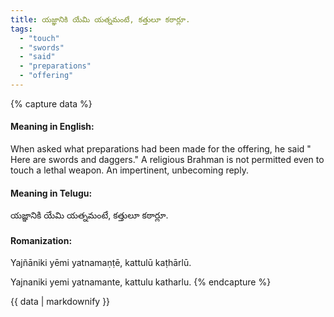 ```yaml
---
title: యజ్ఞానికి యేమి యత్నమంటే, కత్తులూ కఠార్లూ.
tags:
  - "touch"
  - "swords"
  - "said"
  - "preparations"
  - "offering"
---
```


{% capture data %}
#### Meaning in English:
When asked what preparations had been made for the offering, he said " Here are swords and daggers."
A religious Brahman is not permitted even to touch a lethal weapon.
An impertinent, unbecoming reply.

#### Meaning in Telugu:
యజ్ఞానికి యేమి యత్నమంటే, కత్తులూ కఠార్లూ.

#### Romanization:
Yajñāniki yēmi yatnamaṇṭē, kattulū kaṭhārlū.

Yajnaniki yemi yatnamante, kattulu katharlu.
{% endcapture %}

{{ data | markdownify }}

